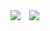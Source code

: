 <img src="https://capsule-render.vercel.app/api?type=waving&color=auto&height=200&section=header&text=성일정보고등학교 21220 정은교&fontSize=90" />

<a href="https://instagram.com/kyo_0209_">
    <img 
        src="http://img.shields.io/badge/-Instagram-black?style=flat&logo=Instagram&link=https://instagram.com/kyo_0209_/"
        style="height : auto; margin-left : 10px; margin-right : 10px;"/>
</a>
